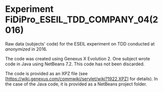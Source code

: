 # Experiment FiDiPro_ESEIL_TDD_COMPANY_04(2016)

Raw data (subjects' code) for the ESEIL experiment on TDD conducted at *anonymized* in 2016.

The code was created using Genexus X Evolution 2. One subject wrote code in Java using NetBeans 7.2. This code has not been discarded.

The code is provided as an XPZ file (see [https://wiki.genexus.com/commwiki/servlet/wiki?1922,XPZ] for details). In the case of the Java code, it is provided as a NetBeans project folder.

